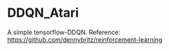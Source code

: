 # DDQN_Atari
A simple tensorflow-DDQN. Reference: https://github.com/dennybritz/reinforcement-learning 
